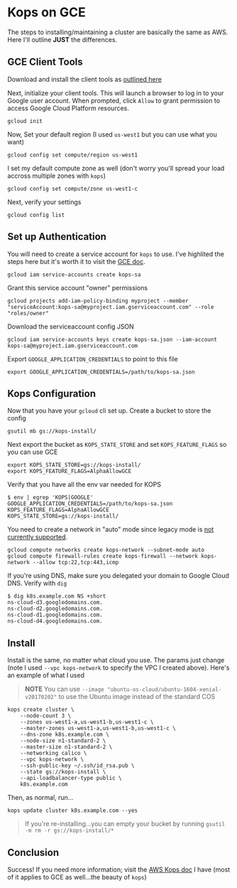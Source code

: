 # Kops on GCE

The steps to installing/maintaining a cluster are basically the same as AWS. Here I'll outline **JUST** the differences.

## GCE Client Tools

Download and install the client tools as [outlined here](https://cloud.google.com/sdk/)

Next, initialize your client tools. This will launch a browser to log in to your Google user account. When prompted, click `Allow` to grant permission to access Google Cloud Platform resources.

```
gcloud init
```

Now, Set your default region (I used `us-west1` but you can use what you want)

```
gcloud config set compute/region us-west1
```

I set my default compute zone as well (don't worry you'll spread your load accross multiple zones with `kops`)

```
gcloud config set compute/zone us-west1-c
```

Next, verify your settings

```
gcloud config list
```

## Set up Authentication

You will need to create a service account for `kops` to use. I've highlited the steps here but it's worth it to visit the [GCE doc](https://cloud.google.com/docs/authentication/production#obtaining_and_providing_service_account_credentials_manually).

```
gcloud iam service-accounts create kops-sa
```

Grant this service account "owner" permissions

```
gcloud projects add-iam-policy-binding myproject --member "serviceAccount:kops-sa@myproject.iam.gserviceaccount.com" --role "roles/owner"
```

Download the serviceaccount config JSON

```
gcloud iam service-accounts keys create kops-sa.json --iam-account kops-sa@myproject.iam.gserviceaccount.com
```

Export `GOOGLE_APPLICATION_CREDENTIALS` to point to this file

```
export GOOGLE_APPLICATION_CREDENTIALS=/path/to/kops-sa.json
```

## Kops Configuration

Now that you have your `gcloud` cli set up. Create a bucket to store the config

```
gsutil mb gs://kops-install/
```

Next export the bucket as `KOPS_STATE_STORE` and set `KOPS_FEATURE_FLAGS` so you can use GCE

```
export KOPS_STATE_STORE=gs://kops-install/
export KOPS_FEATURE_FLAGS=AlphaAllowGCE
```

Verify that you have all the env var needed for KOPS

```
$ env | egrep 'KOPS|GOOGLE'
GOOGLE_APPLICATION_CREDENTIALS=/path/to/kops-sa.json
KOPS_FEATURE_FLAGS=AlphaAllowGCE
KOPS_STATE_STORE=gs://kops-install/
```

You need to create a network in "auto" mode since legacy mode is [not currently supported](https://github.com/kubernetes/kops/issues/4608).

```
gcloud compute networks create kops-network --subnet-mode auto
gcloud compute firewall-rules create kops-firewall --network kops-network --allow tcp:22,tcp:443,icmp
```

If you're using DNS, make sure you delegated your domain to Google Cloud DNS. Verify with `dig`

```
$ dig k8s.example.com NS +short
ns-cloud-d3.googledomains.com.
ns-cloud-d2.googledomains.com.
ns-cloud-d1.googledomains.com.
ns-cloud-d4.googledomains.com.
```

## Install

Install is the same, no matter what cloud you use. The params just change (note I used `--vpc kops-network` to specify the VPC I created above). Here's an example of what I used

> **NOTE** You can use `--image "ubuntu-os-cloud/ubuntu-1604-xenial-v20170202"` to use the Ubuntu image instead of the standard COS

```
kops create cluster \
    --node-count 3 \
    --zones us-west1-a,us-west1-b,us-west1-c \
    --master-zones us-west1-a,us-west1-b,us-west1-c \
    --dns-zone k8s.example.com \
    --node-size n1-standard-2 \
    --master-size n1-standard-2 \
    --networking calico \
    --vpc kops-network \
    --ssh-public-key ~/.ssh/id_rsa.pub \
    --state gs://kops-install \
    --api-loadbalancer-type public \
    k8s.example.com
```

Then, as normal, run...


```
kops update cluster k8s.example.com --yes
```

> If you're re-installing...you can empty your bucket by running `gsutil -m rm -r gs://kops-install/*`

## Conclusion

Success! If you need more information; visit the [AWS Kops doc](k8s-kops.md) I have (most of it applies to GCE as well...the beauty of `kops`)
